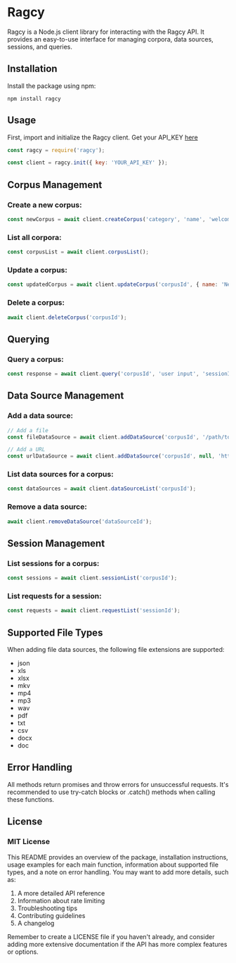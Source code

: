 # Ragcy

Ragcy is a Node.js client library for interacting with the Ragcy API. It provides an easy-to-use interface for managing corpora, data sources, sessions, and queries.

## Installation

Install the package using npm:

```properties
npm install ragcy
```

## Usage
First, import and initialize the Ragcy client. Get your API_KEY [here](https://ragcy.com/dashboard/api)

```javascript
const ragcy = require('ragcy');

const client = ragcy.init({ key: 'YOUR_API_KEY' });
```

## Corpus Management
### Create a new corpus:

```javascript
const newCorpus = await client.createCorpus('category', 'name', 'welcome message', 'agent instruction', 'prompt');
```

### List all corpora:

```javascript
const corpusList = await client.corpusList();
```

### Update a corpus:

```javascript
const updatedCorpus = await client.updateCorpus('corpusId', { name: 'New Name' });
````

### Delete a corpus:

```javascript
await client.deleteCorpus('corpusId');
```

## Querying
### Query a corpus:

```javascript
const response = await client.query('corpusId', 'user input', 'sessionId');
```

## Data Source Management
### Add a data source:

```javascript
// Add a file
const fileDataSource = await client.addDataSource('corpusId', '/path/to/file.pdf');

// Add a URL
const urlDataSource = await client.addDataSource('corpusId', null, 'https://example.com/data');

```

### List data sources for a corpus:

```javascript
const dataSources = await client.dataSourceList('corpusId');
```

### Remove a data source:

```javascript
await client.removeDataSource('dataSourceId');
```

## Session Management
### List sessions for a corpus:

```javascript
const sessions = await client.sessionList('corpusId');
```

### List requests for a session:

```javascript
const requests = await client.requestList('sessionId');
````

## Supported File Types
When adding file data sources, the following file extensions are supported:

- json
- xls
- xlsx
- mkv
- mp4
- mp3
- wav
- pdf
- txt
- csv
- docx
- doc

## Error Handling
All methods return promises and throw errors for unsuccessful requests. It's recommended to use try-catch blocks or .catch() methods when calling these functions.

## License
### MIT License

This README provides an overview of the package, installation instructions, usage examples for each main function, information about supported file types, and a note on error handling. You may want to add more details, such as:

1. A more detailed API reference
2. Information about rate limiting
3. Troubleshooting tips
4. Contributing guidelines
5. A changelog

Remember to create a LICENSE file if you haven't already, and consider adding more extensive documentation if the API has more complex features or options.
